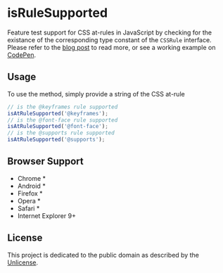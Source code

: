 # isRuleSupported

Feature test support for CSS at-rules in JavaScript by checking for the existance of the corresponding type constant of the `CSSRule` interface. Please refer to the [blog post](http://www.ryanmorr.com/feature-testing-css-at-rules/) to read more, or see a working example on [CodePen](http://codepen.io/ryanmorr/pen/XJMYOG).

## Usage

To use the method, simply provide a string of the CSS at-rule

```javascript
// is the @keyframes rule supported
isAtRuleSupported('@keyframes');
// is the @font-face rule supported
isAtRuleSupported('@font-face');
// is the @supports rule supported
isAtRuleSupported('@supports');
```

## Browser Support

* Chrome *
* Android *
* Firefox *
* Opera *
* Safari *
* Internet Explorer 9+

## License

This project is dedicated to the public domain as described by the [Unlicense](http://unlicense.org/).
